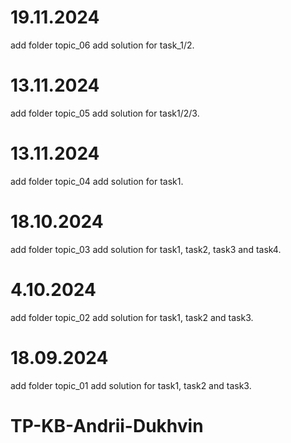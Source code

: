 # 19.11.2024
add folder topic_06
add solution for task_1/2.

# 13.11.2024
add folder topic_05
add solution for task1/2/3.

# 13.11.2024
add folder topic_04
add solution for task1.

# 18.10.2024
add folder topic_03
add solution for task1, task2, task3 and task4.

# 4.10.2024
add folder topic_02
add solution for task1, task2 and task3.

# 18.09.2024
add folder topic_01
add solution for task1, task2 and task3.

# TP-KB-Andrii-Dukhvin
